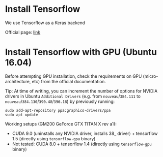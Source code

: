 # Install Tensorflow

We use Tensorflow as a Keras backend

Official page: [link](https://www.tensorflow.org/install/)

# Install Tensorflow with GPU (Ubuntu 16.04)

Before attempting GPU installation, check the requirements on GPU (micro-architecture, etc) from the official documentation.

Tip: At time of writing, you can increment the number of options for NVIDIA drivers in Ubuntu `Additional Drivers` (e.g. from `nouveau`/`384.111` to `nouveau`/`384.130`/`390.48`/`396.18`) by previously running:
```
sudo add-apt-repository ppa:graphics-drivers/ppa
sudo apt update
```

Working setups (GM200 GeForce GTX TITAN X rev a1):
- CUDA 9.0 (uninstalls any NVIDIA driver, installs 38_ driver) + tensorflow 1.5 (directly using `tensorflow-gpu` binary)
- Not tested: CUDA 8.0 + tensorflow 1.4 (directly using `tensorflow-gpu` binary)
